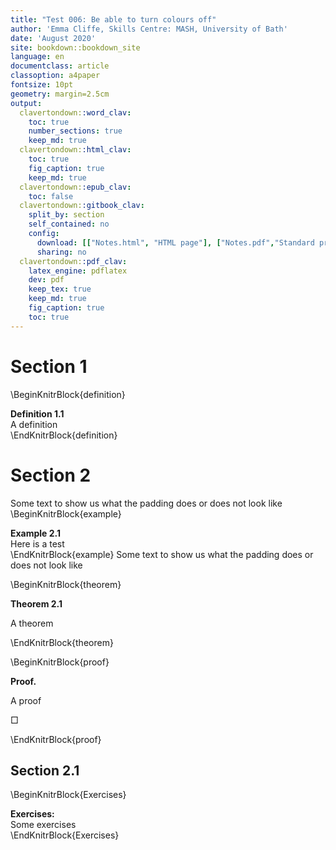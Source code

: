 ```yaml
---
title: "Test 006: Be able to turn colours off"
author: 'Emma Cliffe, Skills Centre: MASH, University of Bath'
date: 'August 2020'
site: bookdown::bookdown_site
language: en
documentclass: article
classoption: a4paper
fontsize: 10pt
geometry: margin=2.5cm
output:
  clavertondown::word_clav:
    toc: true
    number_sections: true
    keep_md: true
  clavertondown::html_clav:
    toc: true
    fig_caption: true
    keep_md: true
  clavertondown::epub_clav:
    toc: false
  clavertondown::gitbook_clav:
    split_by: section
    self_contained: no
    config:
      download: [["Notes.html", "HTML page"], ["Notes.pdf","Standard print PDF"], ["NotesClear.pdf","Clear print PDF"], ["NotesLarge.pdf","Large print PDF"], ["Notes.docx","Accessible Word document"], ["Notes.epub","Accessible EPub book" ]]
      sharing: no
  clavertondown::pdf_clav:
    latex_engine: pdflatex
    dev: pdf
    keep_tex: true
    keep_md: true
    fig_caption: true
    toc: true
---
```


# Section 1

\BeginKnitrBlock{definition}<div class="bookdown-definition" id="def:unnamed-chunk-1"><span class="def:unnamed-chunk-1" custom-style="NameStyle"><strong><span id="def:unnamed-chunk-1"></span>Definition 1.1  </strong></span><div>A definition</div></div>\EndKnitrBlock{definition}

# Section 2

Some text to show us what the padding does or does not look like
\BeginKnitrBlock{example}<div class="bookdown-example" id="exm:unnamed-chunk-2"><span class="exm:unnamed-chunk-2" custom-style="NameStyle"><strong><span id="exm:unnamed-chunk-2"></span>Example 2.1  </strong></span><div>Here is a test</div></div>\EndKnitrBlock{example}
Some text to show us what the padding does or does not look like

\BeginKnitrBlock{theorem}<div class="bookdown-theorem" custom-style="TheoremStyleUpright" id="thm:unnamed-chunk-3"><span class="thm:unnamed-chunk-3" custom-style="NameStyle"><strong><span id="thm:unnamed-chunk-3"></span>Theorem 2.1  </strong></span><p>A theorem</p></div>\EndKnitrBlock{theorem}

\BeginKnitrBlock{proof}<div class="bookdown-proof" custom-style="ProofStyle"><span class="proof" custom-style="NameStyle"><strong>Proof. </strong></span> <p>A proof</p><p>&squ;</p></div>\EndKnitrBlock{proof}

## Section 2.1

\BeginKnitrBlock{Exercises}<div class="Exercises" ><span class="Exercises" custom-style="NameStyle"><strong> Exercises: </strong></span><div>Some exercises</div></div>\EndKnitrBlock{Exercises}

<!--chapter:end:index.Rmd-->

